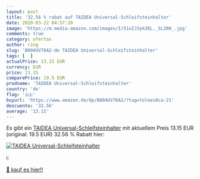 ```yaml
---
layout: post
title: '32.56 % rabat auf TAIDEA Universal-Schleifsteinhalter'
date: 2020-03-22 04:57:39
image: 'https://m.media-amazon.com/images/I/51uIJ3yk3EL._SL200_.jpg'
comments: true
category: ofertas
author: ring
slug: 'B004UV76A2-de TAIDEA Universal-Schleifsteinhalter'
tags: [  ]
actualPrice: 13.15 EUR
currency: EUR
price: 13.15
comparePrice: 19.5 EUR
prodname: 'TAIDEA Universal-Schleifsteinhalter'
country: 'de'
flag: '🇩🇪'
buyurl: 'https://www.amazon.de/dp/B004UV76A2/?tag=tolees0ca-21'
descuento: '32.56'
average: '13.15'
---
```


Es gibt ein [TAIDEA Universal-Schleifsteinhalter](https://www.amazon.de/dp/B004UV76A2/?tag=tolees0ca-21) mit aktuellem Preis 13.15 EUR (original: 19.5 EUR) 32.56 % Rabatt hier:

[![TAIDEA Universal-Schleifsteinhalter](https://m.media-amazon.com/images/I/51uIJ3yk3EL._SL200_.jpg)](https://www.amazon.de/dp/B004UV76A2/?tag=tolees0ca-21)

ℹ️:


[🛒 kauf es hier!!](https://www.amazon.de/dp/B004UV76A2/?tag=tolees0ca-21)
